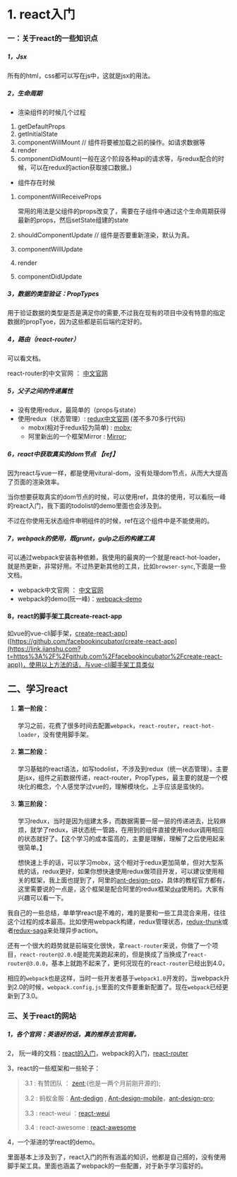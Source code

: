 # 1. react入门

### 一：关于react的一些知识点

##### 1，Jsx

所有的html，css都可以写在js中，这就是jsx的用法。

##### 2，生命周期

- 渲染组件的时候几个过程

1. getDefaultProps
2. getInitialState
3. componentWillMount // 组件将要被加载之前的操作。如请求数据等
4. render
5. componentDidMount(一般在这个阶段各种api的请求等，与redux配合的时候，可以在redux的action获取接口数据。)

- 组件存在时候

1. componentWillReceiveProps

   常用的用法是父组件的props改变了，需要在子组件中通过这个生命周期获得最新的props，然后setState组建的state

2. shouldComponentUpdate // 组件是否要重新渲染，默认为真。

3. componentWillUpdate

4. render

5. componentDidUpdate

##### 3，数据的类型验证：PropTypes

用于验证数据的类型是否是满足你的需要,不过我在现有的项目中没有特意的指定数据的propTyoe，因为这些都是前后端约定好的。

##### 4，路由（react-router）

可以看文档。

react-router的中文官网 ： [中文官网](https://link.jianshu.com?t=http%3A%2F%2Freact-guide.github.io%2Freact-router-cn%2Fdocs%2FAPI.html)

##### 5，父子之间的传递属性

- 没有使用redux，最简单的（props与state）
- 使用redux（状态管理）: [redux中文官网](https://link.jianshu.com?t=http%3A%2F%2Fwww.redux.org.cn%2F) (差不多70多行代码)
  - mobx(相对于redux较为简单) : [mobx](https://link.jianshu.com?t=https%3A%2F%2Fmobx.js.org%2F);
  - 阿里新出的一个框架Mirror : [Mirror](https://link.jianshu.com?t=https%3A%2F%2Fzhuanlan.zhihu.com%2Fp%2F28643798);

##### 6，react中获取真实的dom节点 【ref】

因为react与vue一样，都是使用vitural-dom，没有处理dom节点，从而大大提高了页面的渲染效率。

当你想要获取真实的dom节点的时候，可以使用ref，具体的使用，可以看阮一峰的react入门，我下面的todolist的demo里面也会涉及到。

不过在你使用无状态组件申明组件的时候，ref在这个组件中是不能使用的。

##### 7，webpack的使用，既grunt，gulp之后的构建工具

可以通过webpack安装各种依赖，我使用的最爽的一个就是react-hot-loader，就是热更新，非常好用。不过热更新其他的工具，比如`browser-sync`,下面是一些文档。

- webpack中文官网 ： [中文官网](https://link.jianshu.com?t=https%3A%2F%2Fwebpack-china.org%2F)
- webpack的demo(阮一峰)：[webpack-demo](https://link.jianshu.com?t=https%3A%2F%2Fgithub.com%2Fviviannow%2Fwebpack-ruanyf)

#### 8，react的脚手架工具create-react-app

如vue的vue-cli脚手架，[create-react-app](https://link.jianshu.com?t=%5Bhttps%3A%2F%2Fgithub.com%2Ffacebookincubator%2Fcreate-react-app)]([https://github.com/facebookincubator/create-react-app](https://link.jianshu.com?t=https%3A%2F%2Fgithub.com%2Ffacebookincubator%2Fcreate-react-app))，使用以上方法的话，与vue-cli脚手架工具类似

## 二、学习react

1. #### 第一阶段：

   学习之前，花费了很多时间去配置`webpack`，`react-router`，`react-hot-loader`，没有使用脚手架。

2. #### 第二阶段：

   学习基础的react语法，如写todolist，不涉及到redux（统一状态管理）。主要是jsx，组件之前数据传递，react-router，PropTypes，最主要的就是一个模块化的概念，个人感觉学过vue的，理解模块化，上手应该是蛮快的。

3. #### 第三阶段：

   学习redux，当时是因为组建太多，而数据需要一层一层的传递进去，比较麻烦，就学了redux，讲状态统一管路，在用到的组件直接使用redux调用相应的状态就好了。【这个学习的成本蛮高的，主要是理解，理解了之后使用起来很简单。】

   想快速上手的话，可以学习mobx，这个相对于redux更加简单，但对大型系统的话，redux更好，如果你想快速使用redux做项目开发，可以建议使用相关的框架，我上面也提到了，阿里的[ant-design-pro](https://link.jianshu.com?t=https%3A%2F%2Fpro.ant.design%2Findex-cn)，具体的教程官方都有，这里需要说的一点是，这个框架是配合阿里的redux框架[dva](https://link.jianshu.com?t=https%3A%2F%2Fgithub.com%2Fdvajs%2Fdva)使用的。大家有兴趣可以看一下。

我自己的一些总结，单单学react是不难的，难的是要和一些工具混合来用，往往这个过程的成本最高。比如使用webpack构建，redux管理状态，[redux-thunk](https://link.jianshu.com?t=http%3A%2F%2Fwww.redux.org.cn%2F)或者[redux-saga](https://link.jianshu.com?t=http%3A%2F%2Fleonshi.com%2Fredux-saga-in-chinese%2Fdocs%2Fapi%2Findex.html)来处理异步action。

还有一个很大的趋势就是前端变化很快，拿`react-router`来说，你做了一个项目，`react-router@2.0.0`是能完美跑起来的，但是换成了当换成了`react-router@3.0.0`，基本上就跑不起来了，更何况现在的`react-router`已经出到4.0，

相应的`webpack`也是这样，当时一些开发者基于`webpack1.0`开发的，当webpack升到2.0的时候，`webpack.config,js`里面的文件要重新配置了。现在`webpack`已经更新到了3.0。

### 三、关于react的网站

##### 1，各个官网：英语好的话，真的推荐去官网看。

2， 阮一峰的文档：[react的入门](https://link.jianshu.com?t=http%3A%2F%2Fwww.ruanyifeng.com%2Fblog%2F2015%2F03%2Freact.html)，webpack的入门，[react-router](https://link.jianshu.com?t=http%3A%2F%2Fwww.ruanyifeng.com%2Fblog%2F2016%2F05%2Freact_router.html)

3，react的一些框架和一些轮子：

> 3.1 : 有赞团队 ： [zent](https://link.jianshu.com?t=https%3A%2F%2Fwww.youzanyun.com%2Fzanui%2Freact%2Fguides%2Finstall);(也是一两个月前刚开源的);
>
> 3.2 : 蚂蚁金服：[Ant-dedign](https://link.jianshu.com?t=https%3A%2F%2Fant.design%2Fdocs%2Freact%2Fintroduce-cn) , [Ant-design-mobile](https://link.jianshu.com?t=https%3A%2F%2Fmobile.ant.design%2Fdocs%2Freact%2Fintroduce)，[ant-design-pro](https://link.jianshu.com?t=https%3A%2F%2Fpro.ant.design%2Findex-cn);
>
> 3.3 : react-weui ：[react-weui](https://link.jianshu.com?t=https%3A%2F%2Fgithub.com%2Fweui%2Freact-weui)
>
> 3.4 : react-awesome : [react-awesome](https://link.jianshu.com?t=https%3A%2F%2Fgithub.com%2Fenaqx%2Fawesome-react)

4，一个渐进的学react的demo。

里面基本上涉及到了，react入门的所有涵盖的知识，他都是自己搭的，没有使用脚手架工具。里面也涵盖了webpack的一些配置，对于新手学习蛮好的。
